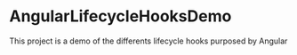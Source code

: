 # AngularLifecycleHooksDemo

This project is a demo of the differents lifecycle hooks purposed by Angular
